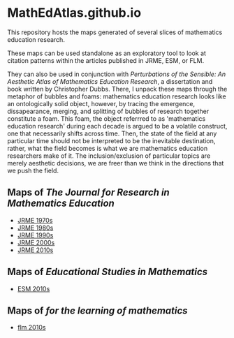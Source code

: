 # MathEdAtlas.github.io
This repository hosts the maps generated of several slices of mathematics education research. 

These maps can be used standalone as an exploratory tool to look at citation patterns within the articles published in JRME, ESM, or FLM. 

They can also be used in conjunction with *Perturbations of the Sensible: An Aesthetic Atlas of Mathematics Education Research*, a dissertation and book written by Christopher Dubbs. There, I unpack these maps through the metaphor of bubbles and foams: mathematics education research looks like an ontologically solid object, however, by tracing the emergence, dissapearance, merging, and splitting of bubbles of research together constitute a foam. This foam, the object referrred to as 'mathematics education research' during each decade is argued to be a volatile construct, one that necessarily shifts across time. Then, the state of the field at any particular time should not be interpreted to be the inevitable destination, rather, what the field becomes is what we are mathematics education researchers make of it. The inclusion/exclusion of particular topics are merely aesthetic decisions, we are freer than we think in the directions that we push the field.

## Maps of *The Journal for Research in Mathematics Education*
- [JRME 1970s](../jrme1970s/index.html)
- [JRME 1980s](../jrme1980s/index.html)
- [JRME 1990s](../jrme1990s/index.html)
- [JRME 2000s](../jrme2000s/index.html)
- [JRME 2010s](../jrme2010s/index.html)

## Maps of *Educational Studies in Mathematics*
- [ESM 2010s](../esm2010s/index.html)

## Maps of *for the learning of mathematics*
- [flm 2010s](../flm2010s/index.html)
